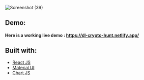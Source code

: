 ![Screenshot (39)](https://user-images.githubusercontent.com/100087318/174192885-a8b29874-dd63-409d-a7ec-9bfcee5e30e2.png)

## Demo:    

#### Here is a working live demo : https://dl-crypto-hunt.netlify.app/


## Built with: 

- [React JS](https://reactjs.org/)  
- [Material UI](https://v4.mui.com/)   
- [Chart JS](https://reactchartjs.github.io/react-chartjs-2/#/)





